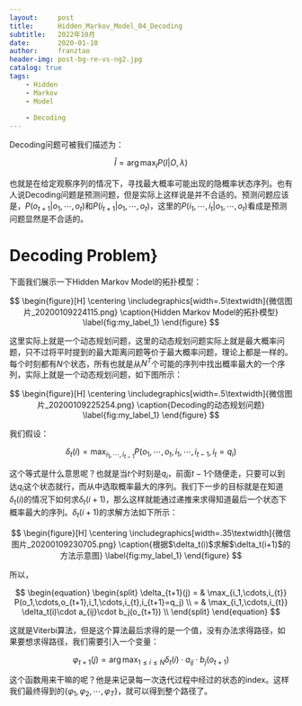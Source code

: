 ```yaml
---
layout:     post
title:      Hidden_Markov_Model_04_Decoding
subtitle:   2022年10月
date:       2020-01-10
author:     franztao
header-img: post-bg-re-vs-ng2.jpg
catalog: true
tags:
    - Hidden
    - Markov
    - Model
    
    - Decoding
---
```


    

Decoding问题可被我们描述为：

$$
\begin{equation}
    \hat{I} = \arg\max_{I} P(I|O,\lambda)
\end{equation}
$$

也就是在给定观察序列的情况下，寻找最大概率可能出现的隐概率状态序列。也有人说Decoding问题是预测问题，但是实际上这样说是并不合适的。预测问题应该是，$P(o_{t+1}|o_1,\cdots,o_t)$和$P(i_{t+1}|o_1,\cdots,o_t)$，这里的$P(i_{1},\cdots,i_t|o_1,\cdots,o_t)$看成是预测问题显然是不合适的。

#  Decoding Problem}
下面我们展示一下Hidden Markov Model的拓扑模型：

$$
\begin{figure}[H]
    \centering
    \includegraphics[width=.5\textwidth]{微信图片_20200109224115.png}
    \caption{Hidden Markov Model的拓扑模型}
    \label{fig:my_label_1}
\end{figure}
$$

这里实际上就是一个动态规划问题，这里的动态规划问题实际上就是最大概率问题，只不过将平时提到的最大距离问题等价于最大概率问题，理论上都是一样的。每个时刻都有$N$个状态，所有也就是从$N^T$个可能的序列中找出概率最大的一个序列，实际上就是一个动态规划问题，如下图所示：

$$
\begin{figure}[H]
    \centering
    \includegraphics[width=.5\textwidth]{微信图片_20200109225254.png}
    \caption{Decoding的动态规划问题}
    \label{fig:my_label_1}
\end{figure}
$$

我们假设：

$$
\begin{equation}
    \delta_t(i) = \max_{i_1,\cdots,i_{t-1}} P(o_1,\cdots,o_t,i_1,\cdots,i_{t-1},i_t=q_i)
\end{equation}
$$

这个等式是什么意思呢？也就是当$t$个时刻是$q_i$，前面$t-1$个随便走，只要可以到达$q_i$这个状态就行，而从中选取概率最大的序列。我们下一步的目标就是在知道$\delta_t(i)$的情况下如何求$\delta_t(i+1)$，那么这样就能通过递推来求得知道最后一个状态下概率最大的序列。$\delta_t(i+1)$的求解方法如下所示：

$$
\begin{figure}[H]
    \centering
    \includegraphics[width=.35\textwidth]{微信图片_20200109230705.png}
    \caption{根据$\delta_t(i)$求解$\delta_t(i+1)$的方法示意图}
    \label{fig:my_label_1}
\end{figure}
$$

所以，

$$
\begin{equation}
\begin{split}
    \delta_{t+1}(j) 
    = & \max_{i_1,\cdots,i_{t}} P(o_1,\cdots,o_{t+1},i_1,\cdots,i_{t},i_{t+1}=q_j) \\
    = & \max_{i_1,\cdots,i_{t}} \delta_t(i)\cdot a_{ij}\cdot b_j(o_{t+1}) \\
\end{split}
\end{equation}
$$

这就是Viterbi算法，但是这个算法最后求得的是一个值，没有办法求得路径，如果要想求得路径，我们需要引入一个变量：

$$
\begin{equation}
    \varphi_{t+1}(j) = \arg\max_{1\leq i \leq N}\delta_t(i)\cdot a_{ij}\cdot b_j(o_{t+1})
\end{equation}
$$

这个函数用来干嘛的呢？他是来记录每一次迭代过程中经过的状态的index。这样我们最终得到的$\{ \varphi_1,\varphi_2,\cdots,\varphi_T \}$，就可以得到整个路径了。

